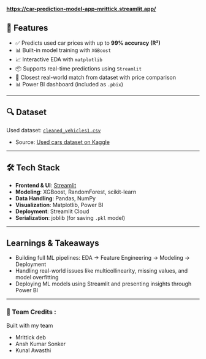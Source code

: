
**https://car-prediction-model-app-mrittick.streamlit.app/**
## 🌟 Features

- ✅ Predicts used car prices with up to **99% accuracy (R²)**
- 📊 Built-in model training with `XGBoost`
- 📈 Interactive EDA with `matplotlib`
- 📦 Supports real-time predictions using `Streamlit`
- 📌 Closest real-world match from dataset with price comparison
- 📊 Power BI dashboard (included as `.pbix`)

---

## 🔍 Dataset

Used dataset: [`cleaned_vehicles1.csv`](./cleaned_vehicles1.csv)  
- Source: [Used cars dataset on Kaggle](https://www.kaggle.com/datasets/austinreese/craigslist-carstrucks-data/data)

---

## 🛠️ Tech Stack

- **Frontend & UI**: [Streamlit]()
- **Modeling**: XGBoost, RandomForest, scikit-learn
- **Data Handling**: Pandas, NumPy
- **Visualization**: Matplotlib, Power BI
- **Deployment**: Streamlit Cloud
- **Serialization**: joblib (for saving `.pkl` model)

---

## Learnings & Takeaways
- Building full ML pipelines: EDA → Feature Engineering → Modeling → Deployment
- Handling real-world issues like multicollinearity, missing values, and model overfitting
- Deploying ML models using Streamlit and presenting insights through Power BI

--- 
### 🤝 Team Credits :
Built with my team 
- Mrittick deb
- Ansh Kumar Sonker
- Kunal Awasthi


